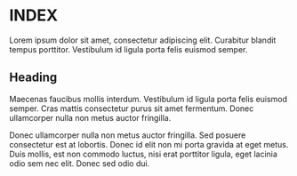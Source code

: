 ---
---

# INDEX

Lorem ipsum dolor sit amet, consectetur adipiscing elit. Curabitur blandit tempus porttitor. Vestibulum id ligula porta felis euismod semper.

## Heading

Maecenas faucibus mollis interdum. Vestibulum id ligula porta felis euismod semper. Cras mattis consectetur purus sit amet fermentum. Donec ullamcorper nulla non metus auctor fringilla.

Donec ullamcorper nulla non metus auctor fringilla. Sed posuere consectetur est at lobortis. Donec id elit non mi porta gravida at eget metus. Duis mollis, est non commodo luctus, nisi erat porttitor ligula, eget lacinia odio sem nec elit. Donec sed odio dui.

